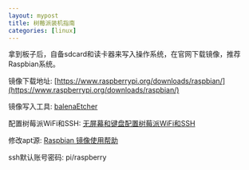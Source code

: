 ```yaml
---
layout: mypost
title: 树莓派装机指南
categories: [linux]
---
```


拿到板子后，自备sdcard和读卡器来写入操作系统，在官网下载镜像，推荐Raspbian系统。

镜像下载地址: [https://www.raspberrypi.org/downloads/raspbian/](https://www.raspberrypi.org/downloads/raspbian/)

镜像写入工具: [balenaEtcher](https://www.balena.io/etcher/)

配置树莓派WiFi和SSH: [无屏幕和键盘配置树莓派WiFi和SSH](http://shumeipai.nxez.com/2017/09/13/raspberry-pi-network-configuration-before-boot.html)

修改apt源: [Raspbian 镜像使用帮助](https://mirror.tuna.tsinghua.edu.cn/help/raspbian/)

ssh默认账号密码: pi/raspberry